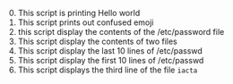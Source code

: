 0. This script is printing Hello world
1. This script prints out confused emoji
2. this script display the contents of the /etc/password file
3. This script display the contents of two files
4. This script display the last 10 lines of /etc/passwd
5. This script display the first 10 lines of /etc/passwd
6. This script displays the third line of the file ``iacta``
